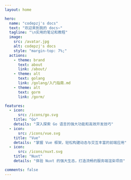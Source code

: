 ```yaml
---
layout: home

hero:
  name: "codepzj's docs"
  text: "欢迎来到我的 docs~"
  tagline: "\n实用的笔记和教程"
  image:
    src: /avatar.jpg
    alt: codepzj's docs
    style: "margin-top: 7%;"
  actions:
    - theme: brand
      text: about
      link: /about/
    - theme: alt
      text: golang
      link: /golang/入门指南.md
    - theme: alt
      text: gorm
      link: /gorm/

features:
  - icon:
      src: /icons/go.svg
    title: "Go"
    details: "深入探索 Go 语言的强大功能和高效开发技巧"
  - icon:
      src: /icons/vue.svg
    title: "Vue"
    details: "掌握 Vue 框架，轻松构建动态与交互丰富的前端应用"
  - icon:
      src: /icons/nuxt.svg
    title: "Nuxt"
    details: "体验 Nuxt 的强大生态，打造流畅的服务端渲染项目"

comments: false
---
```

